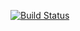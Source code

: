 [![Build Status](https://app.travis-ci.com/shihanlin0015/cs107test.svg?branch=main)](https://app.travis-ci.com/shihanlin0015/cs107test)

